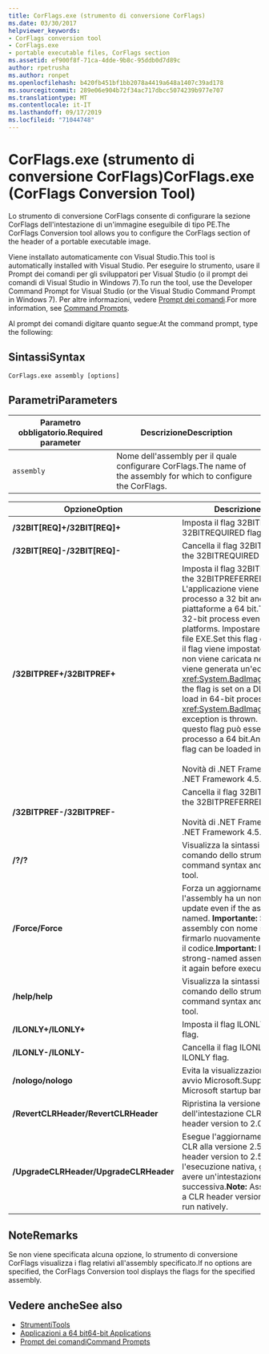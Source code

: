 ```yaml
---
title: CorFlags.exe (strumento di conversione CorFlags)
ms.date: 03/30/2017
helpviewer_keywords:
- CorFlags conversion tool
- CorFlags.exe
- portable executable files, CorFlags section
ms.assetid: ef900f8f-71ca-4dde-9b8c-95ddb0d7d89c
author: rpetrusha
ms.author: ronpet
ms.openlocfilehash: b420fb451bf1bb2078a4419a648a1407c39ad178
ms.sourcegitcommit: 289e06e904b72f34ac717dbcc5074239b977e707
ms.translationtype: MT
ms.contentlocale: it-IT
ms.lasthandoff: 09/17/2019
ms.locfileid: "71044748"
---
```

# <a name="corflagsexe-corflags-conversion-tool"></a><span data-ttu-id="e6e7f-102">CorFlags.exe (strumento di conversione CorFlags)</span><span class="sxs-lookup"><span data-stu-id="e6e7f-102">CorFlags.exe (CorFlags Conversion Tool)</span></span>
<span data-ttu-id="e6e7f-103">Lo strumento di conversione CorFlags consente di configurare la sezione CorFlags dell'intestazione di un'immagine eseguibile di tipo PE.</span><span class="sxs-lookup"><span data-stu-id="e6e7f-103">The CorFlags Conversion tool allows you to configure the CorFlags section of the header of a portable executable image.</span></span>  
  
 <span data-ttu-id="e6e7f-104">Viene installato automaticamente con Visual Studio.</span><span class="sxs-lookup"><span data-stu-id="e6e7f-104">This tool is automatically installed with Visual Studio.</span></span> <span data-ttu-id="e6e7f-105">Per eseguire lo strumento, usare il Prompt dei comandi per gli sviluppatori per Visual Studio (o il prompt dei comandi di Visual Studio in Windows 7).</span><span class="sxs-lookup"><span data-stu-id="e6e7f-105">To run the tool, use the Developer Command Prompt for Visual Studio (or the Visual Studio Command Prompt in Windows 7).</span></span> <span data-ttu-id="e6e7f-106">Per altre informazioni, vedere [Prompt dei comandi](developer-command-prompt-for-vs.md).</span><span class="sxs-lookup"><span data-stu-id="e6e7f-106">For more information, see [Command Prompts](developer-command-prompt-for-vs.md).</span></span>  
  
 <span data-ttu-id="e6e7f-107">Al prompt dei comandi digitare quanto segue:</span><span class="sxs-lookup"><span data-stu-id="e6e7f-107">At the command prompt, type the following:</span></span>  
  
## <a name="syntax"></a><span data-ttu-id="e6e7f-108">Sintassi</span><span class="sxs-lookup"><span data-stu-id="e6e7f-108">Syntax</span></span>  
  
```console  
CorFlags.exe assembly [options]  
```  
  
## <a name="parameters"></a><span data-ttu-id="e6e7f-109">Parametri</span><span class="sxs-lookup"><span data-stu-id="e6e7f-109">Parameters</span></span>  
  
|<span data-ttu-id="e6e7f-110">Parametro obbligatorio.</span><span class="sxs-lookup"><span data-stu-id="e6e7f-110">Required parameter</span></span>|<span data-ttu-id="e6e7f-111">Descrizione</span><span class="sxs-lookup"><span data-stu-id="e6e7f-111">Description</span></span>|  
|------------------------|-----------------|  
|`assembly`|<span data-ttu-id="e6e7f-112">Nome dell'assembly per il quale configurare CorFlags.</span><span class="sxs-lookup"><span data-stu-id="e6e7f-112">The name of the assembly for which to configure the CorFlags.</span></span>|  
  
|<span data-ttu-id="e6e7f-113">Opzione</span><span class="sxs-lookup"><span data-stu-id="e6e7f-113">Option</span></span>|<span data-ttu-id="e6e7f-114">Descrizione</span><span class="sxs-lookup"><span data-stu-id="e6e7f-114">Description</span></span>|  
|------------|-----------------|  
|<span data-ttu-id="e6e7f-115">**/32BIT[REQ]+**</span><span class="sxs-lookup"><span data-stu-id="e6e7f-115">**/32BIT[REQ]+**</span></span>|<span data-ttu-id="e6e7f-116">Imposta il flag 32BITREQUIRED.</span><span class="sxs-lookup"><span data-stu-id="e6e7f-116">Sets the 32BITREQUIRED flag.</span></span>|  
|<span data-ttu-id="e6e7f-117">**/32BIT[REQ]-**</span><span class="sxs-lookup"><span data-stu-id="e6e7f-117">**/32BIT[REQ]-**</span></span>|<span data-ttu-id="e6e7f-118">Cancella il flag 32BITREQUIRED.</span><span class="sxs-lookup"><span data-stu-id="e6e7f-118">Clears the 32BITREQUIRED flag.</span></span>|  
|<span data-ttu-id="e6e7f-119">**/32BITPREF+**</span><span class="sxs-lookup"><span data-stu-id="e6e7f-119">**/32BITPREF+**</span></span>|<span data-ttu-id="e6e7f-120">Imposta il flag 32BITPREFERRED.</span><span class="sxs-lookup"><span data-stu-id="e6e7f-120">Sets the 32BITPREFERRED flag.</span></span> <span data-ttu-id="e6e7f-121">L'applicazione viene eseguita come processo a 32 bit anche sulle piattaforme a 64 bit.</span><span class="sxs-lookup"><span data-stu-id="e6e7f-121">The app runs as a 32-bit process even on 64-bit platforms.</span></span> <span data-ttu-id="e6e7f-122">Impostare questo flag solo su file EXE.</span><span class="sxs-lookup"><span data-stu-id="e6e7f-122">Set this flag only on EXE files.</span></span> <span data-ttu-id="e6e7f-123">Se il flag viene impostato su una DLL, la DLL non viene caricata nei processi a 64 bit e viene generata un'eccezione <xref:System.BadImageFormatException>.</span><span class="sxs-lookup"><span data-stu-id="e6e7f-123">If the flag is set on a DLL, the DLL fails to load in 64-bit processes, and a <xref:System.BadImageFormatException> exception is thrown.</span></span> <span data-ttu-id="e6e7f-124">Un file EXE con questo flag può essere caricato in un processo a 64 bit.</span><span class="sxs-lookup"><span data-stu-id="e6e7f-124">An EXE file with this flag can be loaded into a 64-bit process.</span></span><br /><br /> <span data-ttu-id="e6e7f-125">Novità di .NET Framework 4.5.</span><span class="sxs-lookup"><span data-stu-id="e6e7f-125">New in the .NET Framework 4.5.</span></span>|  
|<span data-ttu-id="e6e7f-126">**/32BITPREF-**</span><span class="sxs-lookup"><span data-stu-id="e6e7f-126">**/32BITPREF-**</span></span>|<span data-ttu-id="e6e7f-127">Cancella il flag 32BITPREFERRED.</span><span class="sxs-lookup"><span data-stu-id="e6e7f-127">Clears the 32BITPREFERRED flag.</span></span><br /><br /> <span data-ttu-id="e6e7f-128">Novità di .NET Framework 4.5.</span><span class="sxs-lookup"><span data-stu-id="e6e7f-128">New in the .NET Framework 4.5.</span></span>|  
|<span data-ttu-id="e6e7f-129">**/?**</span><span class="sxs-lookup"><span data-stu-id="e6e7f-129">**/?**</span></span>|<span data-ttu-id="e6e7f-130">Visualizza la sintassi e le opzioni di comando dello strumento.</span><span class="sxs-lookup"><span data-stu-id="e6e7f-130">Displays command syntax and options for the tool.</span></span>|  
|<span data-ttu-id="e6e7f-131">**/Force**</span><span class="sxs-lookup"><span data-stu-id="e6e7f-131">**/Force**</span></span>|<span data-ttu-id="e6e7f-132">Forza un aggiornamento anche se l'assembly ha un nome sicuro.</span><span class="sxs-lookup"><span data-stu-id="e6e7f-132">Forces an update even if the assembly is strong-named.</span></span> <span data-ttu-id="e6e7f-133">**Importante:**  Se si aggiorna un assembly con nome sicuro, è necessario firmarlo nuovamente prima di eseguirne il codice.</span><span class="sxs-lookup"><span data-stu-id="e6e7f-133">**Important:**  If you update a strong-named assembly, you must sign it again before executing its code.</span></span>|  
|<span data-ttu-id="e6e7f-134">**/help**</span><span class="sxs-lookup"><span data-stu-id="e6e7f-134">**/help**</span></span>|<span data-ttu-id="e6e7f-135">Visualizza la sintassi e le opzioni di comando dello strumento.</span><span class="sxs-lookup"><span data-stu-id="e6e7f-135">Displays command syntax and options for the tool.</span></span>|  
|<span data-ttu-id="e6e7f-136">**/ILONLY+**</span><span class="sxs-lookup"><span data-stu-id="e6e7f-136">**/ILONLY+**</span></span>|<span data-ttu-id="e6e7f-137">Imposta il flag ILONLY.</span><span class="sxs-lookup"><span data-stu-id="e6e7f-137">Sets the ILONLY flag.</span></span>|  
|<span data-ttu-id="e6e7f-138">**/ILONLY-**</span><span class="sxs-lookup"><span data-stu-id="e6e7f-138">**/ILONLY-**</span></span>|<span data-ttu-id="e6e7f-139">Cancella il flag ILONLY.</span><span class="sxs-lookup"><span data-stu-id="e6e7f-139">Clears the ILONLY flag.</span></span>|  
|<span data-ttu-id="e6e7f-140">**/nologo**</span><span class="sxs-lookup"><span data-stu-id="e6e7f-140">**/nologo**</span></span>|<span data-ttu-id="e6e7f-141">Evita la visualizzazione del messaggio di avvio Microsoft.</span><span class="sxs-lookup"><span data-stu-id="e6e7f-141">Suppresses the Microsoft startup banner display.</span></span>|  
|<span data-ttu-id="e6e7f-142">**/RevertCLRHeader**</span><span class="sxs-lookup"><span data-stu-id="e6e7f-142">**/RevertCLRHeader**</span></span>|<span data-ttu-id="e6e7f-143">Ripristina la versione 2.0 dell'intestazione CLR.</span><span class="sxs-lookup"><span data-stu-id="e6e7f-143">Reverts the CLR header version to 2.0.</span></span>|  
|<span data-ttu-id="e6e7f-144">**/UpgradeCLRHeader**</span><span class="sxs-lookup"><span data-stu-id="e6e7f-144">**/UpgradeCLRHeader**</span></span>|<span data-ttu-id="e6e7f-145">Esegue l'aggiornamento dell'intestazione CLR alla versione 2.5.</span><span class="sxs-lookup"><span data-stu-id="e6e7f-145">Upgrades the CLR header version to 2.5.</span></span> <span data-ttu-id="e6e7f-146">**Nota:**  per l'esecuzione nativa, gli assembly devono avere un'intestazione CLR versione 2.5 o successiva.</span><span class="sxs-lookup"><span data-stu-id="e6e7f-146">**Note:**  Assemblies must have a CLR header version of 2.5 or greater to run natively.</span></span>|  
  
## <a name="remarks"></a><span data-ttu-id="e6e7f-147">Note</span><span class="sxs-lookup"><span data-stu-id="e6e7f-147">Remarks</span></span>  
 <span data-ttu-id="e6e7f-148">Se non viene specificata alcuna opzione, lo strumento di conversione CorFlags visualizza i flag relativi all'assembly specificato.</span><span class="sxs-lookup"><span data-stu-id="e6e7f-148">If no options are specified, the CorFlags Conversion tool displays the flags for the specified assembly.</span></span>  
  
## <a name="see-also"></a><span data-ttu-id="e6e7f-149">Vedere anche</span><span class="sxs-lookup"><span data-stu-id="e6e7f-149">See also</span></span>

- [<span data-ttu-id="e6e7f-150">Strumenti</span><span class="sxs-lookup"><span data-stu-id="e6e7f-150">Tools</span></span>](index.md)
- [<span data-ttu-id="e6e7f-151">Applicazioni a 64 bit</span><span class="sxs-lookup"><span data-stu-id="e6e7f-151">64-bit Applications</span></span>](../64-bit-apps.md)
- [<span data-ttu-id="e6e7f-152">Prompt dei comandi</span><span class="sxs-lookup"><span data-stu-id="e6e7f-152">Command Prompts</span></span>](developer-command-prompt-for-vs.md)
